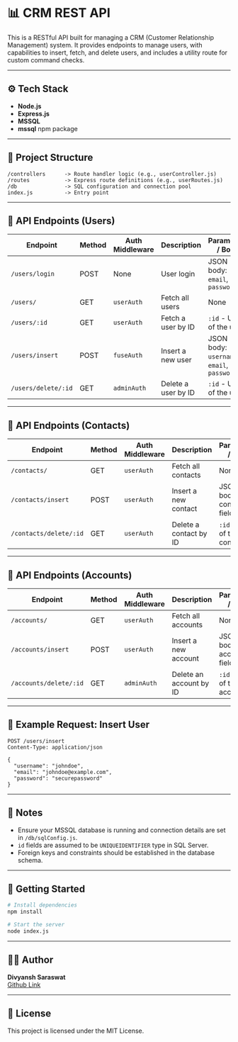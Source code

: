 # 📊 CRM REST API

This is a RESTful API built for managing a CRM (Customer Relationship Management) system. It provides endpoints to manage users, with capabilities to insert, fetch, and delete users, and includes a utility route for custom command checks.

---

## ⚙️ Tech Stack

- **Node.js**
- **Express.js**
- **MSSQL**
- **mssql** npm package

---

## 📁 Project Structure

```
/controllers      -> Route handler logic (e.g., userController.js)
/routes           -> Express route definitions (e.g., userRoutes.js)
/db               -> SQL configuration and connection pool
index.js          -> Entry point
```

---
## 📌 API Endpoints (Users)

| Endpoint             | Method | Auth Middleware | Description                      | Parameters / Body                            |
|----------------------|--------|------------------|----------------------------------|----------------------------------------------|
| `/users/login`       | POST   | None             | User login                        | JSON body: `email`, `password`               |
| `/users/`            | GET    | `userAuth`       | Fetch all users                   | None                                         |
| `/users/:id`         | GET    | `userAuth`       | Fetch a user by ID                | `:id` - UUID of the user                     |
| `/users/insert`      | POST   | `fuseAuth`       | Insert a new user                 | JSON body: `username`, `email`, `password`   |
| `/users/delete/:id`  | GET    | `adminAuth`      | Delete a user by ID               | `:id` - UUID of the user                     |

---
## 📌 API Endpoints (Contacts)

| Endpoint               | Method | Auth Middleware | Description             | Parameters / Body                  |
|------------------------|--------|------------------|-------------------------|------------------------------------|
| `/contacts/`           | GET    | `userAuth`       | Fetch all contacts      | None                               |
| `/contacts/insert`     | POST   | `userAuth`       | Insert a new contact    | JSON body: contact fields          |
| `/contacts/delete/:id` | GET    | `userAuth`       | Delete a contact by ID  | `:id` - UUID of the contact        |

---
## 📌 API Endpoints (Accounts)

| Endpoint               | Method | Auth Middleware | Description             | Parameters / Body                  |
|------------------------|--------|------------------|-------------------------|------------------------------------|
| `/accounts/`           | GET    | `userAuth`       | Fetch all accounts      | None                               |
| `/accounts/insert`     | POST   | `userAuth`       | Insert a new account    | JSON body: account fields          |
| `/accounts/delete/:id` | GET    | `adminAuth`      | Delete an account by ID | `:id` - UUID of the account        |
---

## 🧪 Example Request: Insert User

```http
POST /users/insert
Content-Type: application/json

{
  "username": "johndoe",
  "email": "johndoe@example.com",
  "password": "securepassword"
}
```

---

## 🔐 Notes

- Ensure your MSSQL database is running and connection details are set in `/db/sqlConfig.js`.
- `id` fields are assumed to be `UNIQUEIDENTIFIER` type in SQL Server.
- Foreign keys and constraints should be established in the database schema.

---

## 🚀 Getting Started

```bash
# Install dependencies
npm install

# Start the server
node index.js
```

---

## 🧑‍💻 Author

**Divyansh Saraswat**  
[Github Link]('github.com/divyanshsaraswat')

---

## 📝 License

This project is licensed under the MIT License.
